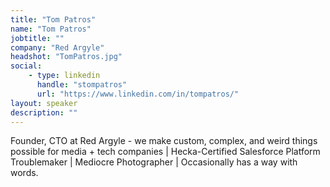 ```yaml
---
title: "Tom Patros"
name: "Tom Patros"
jobtitle: ""
company: "Red Argyle"
headshot: "TomPatros.jpg"
social:
    - type: linkedin
      handle: "stompatros"
      url: "https://www.linkedin.com/in/tompatros/"
layout: speaker
description: ""
---
```


Founder, CTO at Red Argyle - we make custom, complex, and weird things possible for media + tech companies | Hecka-Certified Salesforce Platform Troublemaker | Mediocre Photographer | Occasionally has a way with words.